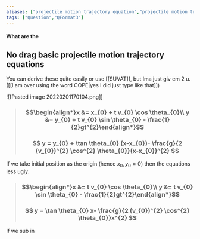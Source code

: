 ```yaml
---
aliases: ["projectile motion trajectory equation","projectile motion trajectory equations"]
tags: ["Question","QFormat3"]
---
```


#### What are the
## No drag basic projectile motion trajectory equations
You can derive these quite easily or use [[SUVAT]], but Ima just giv em 2 u. ([[I am over using the word COPE|yes I did just type like that]])

![[Pasted image 20220201170104.png]]

> ### $$\begin{align*}x &= x_{0} + t v_{0} \cos \theta_{0}\\ y &= y_{0} + t v_{0} \sin \theta_{0} - \frac{1}{2}gt^{2}\end{align*}$$
> ### $$ y = y_{0} + \tan \theta_{0} (x-x_{0})- \frac{g}{2 (v_{0})^{2} \cos^{2} \theta_{0}}(x-x_{0})^{2} $$ 

If we take initial position as the origin (hence $x_{0},y_{0}=0$) then the equations less ugly:

> ### $$\begin{align*}x &=  t v_{0} \cos \theta_{0}\\ y &=  t v_{0} \sin \theta_{0} - \frac{1}{2}gt^{2}\end{align*}$$
> ### $$ y =  \tan \theta_{0} x- \frac{g}{2 (v_{0})^{2} \cos^{2} \theta_{0}}x^{2} $$ 

If we sub in 
